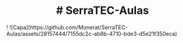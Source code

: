 <h1 align="center"># SerraTEC-Aulas</h1>!
![Capa](https://github.com/Monerat/SerraTEC-Aulas/assets/28157444/7155dc2c-ab8b-4710-bde3-d5e21f350eca)
